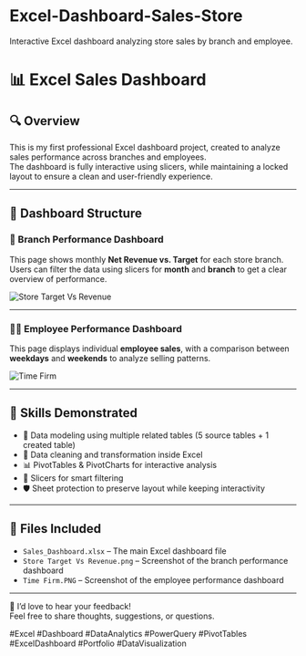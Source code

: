# Excel-Dashboard-Sales-Store
Interactive Excel dashboard analyzing store sales by branch and employee.
# 📊 Excel Sales Dashboard

## 🔍 Overview
This is my first professional Excel dashboard project, created to analyze sales performance across branches and employees.  
The dashboard is fully interactive using slicers, while maintaining a locked layout to ensure a clean and user-friendly experience.

---

## 🧾 Dashboard Structure

### 📍 Branch Performance Dashboard

This page shows monthly **Net Revenue vs. Target** for each store branch.  
Users can filter the data using slicers for **month** and **branch** to get a clear overview of performance.

![Store Target Vs Revenue](Store%20Target%20Vs%20Revenue.png)

---

### 👨‍💼 Employee Performance Dashboard

This page displays individual **employee sales**, with a comparison between **weekdays** and **weekends** to analyze selling patterns.

![Time Firm](Time%20Firm.PNG)

---

## 🧠 Skills Demonstrated

- 📌 Data modeling using multiple related tables (5 source tables + 1 created table)
- 🧹 Data cleaning and transformation inside Excel
- 📊 PivotTables & PivotCharts for interactive analysis
- 🎯 Slicers for smart filtering
- 🛡️ Sheet protection to preserve layout while keeping interactivity

---

## 📂 Files Included

- `Sales_Dashboard.xlsx` – The main Excel dashboard file
- `Store Target Vs Revenue.png` – Screenshot of the branch performance dashboard
- `Time Firm.PNG` – Screenshot of the employee performance dashboard

---

💬 I’d love to hear your feedback!  
Feel free to share thoughts, suggestions, or questions.

#Excel #Dashboard #DataAnalytics #PowerQuery #PivotTables #ExcelDashboard #Portfolio #DataVisualization
